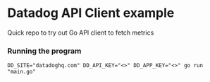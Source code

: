 # Datadog API Client example

Quick repo to try out Go API client to fetch metrics

### Running the program

```
DD_SITE="datadoghq.com" DD_API_KEY="<>" DD_APP_KEY="<>" go run "main.go"
```
